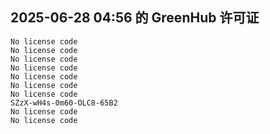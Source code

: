 ## 2025-06-28 04:56 的 GreenHub 许可证
```
No license code
No license code
No license code
No license code
No license code
No license code
No license code
SZzX-wH4s-0m60-OLC8-65B2
No license code
No license code
```
